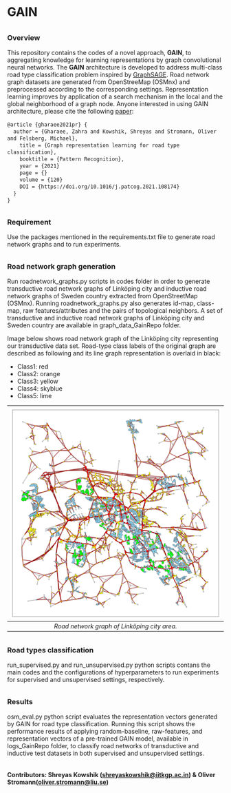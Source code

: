# GAIN

###### <h3> Overview
 
This repository contains the codes of a novel approach, **GAIN**, to aggregating knowledge for learning representations by graph convolutional neural networks. The **GAIN** architecture is developed to address multi-class road type classification problem inspired by [GraphSAGE](http://snap.stanford.edu/graphsage/).
Road network graph datasets are generated from OpenStreeMap (OSMnx) and preprocessed according to the corresponding settings. Representation learning improves by application of a search mechanism in the local and the global neighborhood of a graph node.
Anyone interested in using GAIN architecture, please cite the following [paper](https://arxiv.org/abs/2107.07791):

    @article {gharaee2021pr} {
      author = {Gharaee, Zahra and Kowshik, Shreyas and Stromann, Oliver and Felsberg, Michael},
        title = {Graph representation learning for road type classification},
        booktitle = {Pattern Recognition},
        year = {2021}
        page = {}
        volume = {120}
        DOI = {https://doi.org/10.1016/j.patcog.2021.108174}
      }
    }
   
###### <h3> Requirement
Use the packages mentioned in the requirements.txt file to generate road network graphs and to run experiments.

###### <h3> Road network graph generation
Run roadnetwork_graphs.py scripts in codes folder in order to generate transductive road network graphs of Linköping city and inductive road network graphs of Sweden country extracted from OpenStreetMap (OSMnx). Running roadnetwork_graphs.py also generates id-map, class-map, raw features/attributes and the pairs of topological neighbors. A set of transductive and inductive road network graphs of Linköping city and Sweden country are available in graph_data_GainRepo folder.
 
Image below shows road network graph of the Linköping city representing our transductive data set. Road-type class labels of the original graph are described as following and its line graph representation is overlaid in black:
* Class1: red
* Class2: orange
* Class3: yellow
* Class4: skyblue
* Class5: lime

 
| ![Image of Yaktocat](https://github.com/zahrag/GAIN/blob/main/graph_data_GainRepo/osm_transductive/linkoping-osm.png) | 
|:--:| 
| *Road network graph of Linköping city area.* |

 
###### <h3> Road types classification
run_supervised.py and run_unsupervised.py python scripts contans the main codes and the configurations of hyperparameters to run experiments for supervised and unsupervised settings, respectively. 
 
###### <h3> Results
osm_eval.py python script evaluates the representation vectors generated by GAIN for road type classification. Running this script shows the performance results of applying random-baseline, raw-features, and representation vectors of a pre-trained GAIN model, available in logs_GainRepo folder, to classify road networks of transductive and inductive test datasets in both supervised and unsupervised settings. 
 
###### <h4> Contributors: Shreyas Kowshik (shreyaskowshik@iitkgp.ac.in) & Oliver Stromann(oliver.stromann@liu.se)

